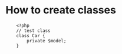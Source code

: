 # How to create classes

```
    <?php
    // test class
    class Car {  
        private $model;
    }
```



